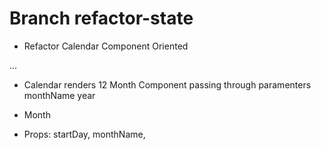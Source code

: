 # Branch refactor-state

- Refactor Calendar Component Oriented

<Calendar>
  <Month />
    <Week />
      <Day />
      ...


- Calendar renders 12 Month Component passing through paramenters
 monthName
 year

 - Month 
  - Props: startDay, monthName, 

